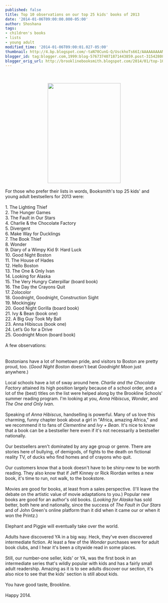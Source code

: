 ```yaml
---
published: false
title: Top 10 observations on our top 25 kids' books of 2013
date: '2014-01-06T09:00:00.000-05:00'
author: Shoshana
tags:
- children's books
- lists
- young adult
modified_time: '2014-01-06T09:00:01.027-05:00'
thumbnail: http://4.bp.blogspot.com/-taN70CunG-Q/UsckhoTs66I/AAAAAAAAAM0/Kn8YaSeOfjM/s72-c/1456611_10151818181161964_985048835_n.jpg
blogger_id: tag:blogger.com,1999:blog-5767374071871443859.post-3154280885057884537
blogger_orig_url: http://brooklinebooksmith.blogspot.com/2014/01/top-10-observations-on-our-top-25-kids.html
---
```


<div class="separator" style="clear: both; text-align: center;"><br /></div><br /><div class="separator" style="clear: both; text-align: center;"><a href="http://4.bp.blogspot.com/-taN70CunG-Q/UsckhoTs66I/AAAAAAAAAM0/Kn8YaSeOfjM/s1600/1456611_10151818181161964_985048835_n.jpg" imageanchor="1" style="margin-left: 1em; margin-right: 1em;"><img border="0" src="http://4.bp.blogspot.com/-taN70CunG-Q/UsckhoTs66I/AAAAAAAAAM0/Kn8YaSeOfjM/s1600/1456611_10151818181161964_985048835_n.jpg" height="320" width="233" /></a></div><div class="separator" style="clear: both; text-align: center;"><br /></div><div>For those who prefer their lists in words, Booksmith's top 25 kids' and young adult bestsellers for 2013 were: <br /><br />1. The Lighting Thief </div><div>2. The Hunger Games </div><div>3. The Fault in Our Stars </div><div>4. Charlie &amp; the Chocolate Factory </div><div>5. Divergent </div><div>6. Make Way for Ducklings</div><div>7. The Book Thief </div><div>8. Wonder </div><div>9. Diary of a Wimpy Kid 9: Hard Luck</div><div>10. Good Night Boston </div><div>11. The House of Hades </div><div>12. Hello Boston </div><div>13. The One &amp; Only Ivan </div><div>14. Looking for Alaska </div><div>15. The Very Hungry Caterpillar (board book) </div><div>16. The Day the Crayons Quit </div><div>17. Zolocolor </div><div>18. Goodnight, Goodnight, Construction Sight </div><div>19. Mockingjay </div><div>20. Good Night Gorilla (board book) </div><div>21. Ivy &amp; Bean (book one) </div><div>22. A Big Guy Took My Ball </div><div>23. Anna Hibiscus (book one) </div><div>24. Let’s Go for a Drive </div><div>25. Goodnight Moon (board book)<br /><br />A few observations: <br /><br /><span style="font-family: Tahoma,Geneva,sans-serif; font-size: 10pt;"></span><br />Bostonians have a lot of hometown pride, and visitors to Boston are pretty proud, too. (<em>Good Night Boston</em> doesn't beat <em>Goodnight Moon</em> just anywhere.)<br /><br />Local schools&nbsp;have a lot of sway around here. <em>Charlie and the Chocolate Factory</em> attained its high position largely because of a school order, and a lot  of the (best) titles on the list were helped along by the Brookline  Schools' summer reading program. I'm looking at you, <em>Anna Hibiscus</em>, <em>Wonder</em>, and <em>The One and Only Ivan</em>.<br /><br />Speaking of <em>Anna Hibiscus</em>,  handselling is powerful. Many of us love this charming, funny&nbsp;chapter  book about a girl in "Africa, amazing Africa," and we recommend it to  fans of <em>Clementine</em> and <em>Ivy + Bean</em>. It's nice to know that a book can be a bestseller here even if it's not necessarily a bestseller nationally.<br /><br />Our  bestsellers aren't dominated by any age group or genre. There are  stories here of bullying, of demigods, of fights to the death on  fictional reality TV,&nbsp;of ducks who find homes and of crayons who quit.<br /><br />Our  customers know that a book doesn't have to be shiny-new to be worth  reading. They also know that if Jeff Kinney or Rick Riordan writes a new  book, it's time to run, not walk, to the bookstore.<br /><br />Movies  are good for books, at least from a sales perspective. (I'll leave the  debate on the artistic value of movie adaptations to you.)&nbsp;Popular new  books are good for an author's old books. (<em>Looking for Alaska</em> has sold better, both here and nationally, since the success of <em>The Fault in Our Stars</em> and of John Green's online platform than it did when it came our or when it won the Printz.)<br /><br />Elephant and Piggie will eventually take over the world.<br /><br />Adults have discovered YA in a big way. Heck, they've even discovered intermediate fiction. At least a few of the <em>Wonder</em> purchases were for adult book clubs, and I hear it's been a citywide read in some places.<br /><br />Still,  our number-one seller, kids' or YA, was the first book in an  intermediate series that's wildly popular with kids and has a  fairly&nbsp;small adult readership. Amazing as it is to see adults discover  our section, it's also nice to see that the kids' section is still about  kids.<br /><br />You have good taste, Brookline.<br /><br />Happy 2014.<br /> <br /></div>
